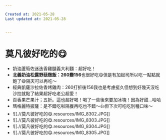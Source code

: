 ```yaml
---

Created at: 2021-05-28
Last updated at: 2021-05-28


---
```


# 莫凡彼好吃的😋


* 奶油蘆筍佐迷迭香雞腿義大利麵：超好吃！
* **北義奶油松露野菇燉飯：260變156**也很好吃😋但是有加起司所以吃一點點就飽了😅隔天可以再吃～
* 經典凱薩沙拉佐香烤雞肉：260打折後156我也是考慮挺久但想到好幾天沒吃沙拉就點了結果超好吃老公超愛！
* 百香果芒果汁；五折。這也超好喝！喝了一些後來要加冰塊！因為好甜...哈哈
* 瑪格麗特披薩：是不錯吃啦隔餐再吃也不錯～👍但下次可吃吃別種口味～
* ![[.//莫凡彼好吃的😋.resources/IMG_8302.JPG]]
* ![[.//莫凡彼好吃的😋.resources/IMG_8303.JPG]]
* ![[.//莫凡彼好吃的😋.resources/IMG_8304.JPG]]
* ![[.//莫凡彼好吃的😋.resources/IMG_8305.JPG]]

